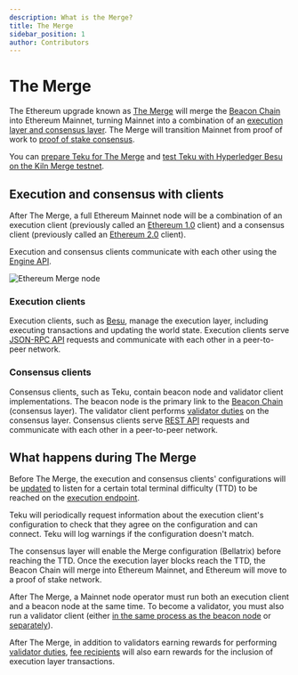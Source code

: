 ```yaml
---
description: What is the Merge?
title: The Merge
sidebar_position: 1
author: Contributors
---
```


# The Merge

The Ethereum upgrade known as [The Merge](https://ethereum.org/en/upgrades/merge/) will merge the
[Beacon Chain](https://ethereum.org/en/upgrades/beacon-chain/) into Ethereum Mainnet, turning Mainnet into a combination
of an [execution layer and consensus layer](#execution-and-consensus-clients).
The Merge will transition Mainnet from proof of work to [proof of stake consensus](Proof-of-Stake.md).

You can [prepare Teku for The Merge](../HowTo/Prepare-for-The-Merge.md) and
[test Teku with Hyperledger Besu on the Kiln Merge testnet](https://besu.hyperledger.org/en/stable/Tutorials/Merge-Testnet/).

## Execution and consensus with clients

After The Merge, a full Ethereum Mainnet node will be a combination of an execution client (previously called an
[Ethereum 1.0](https://blog.ethereum.org/2022/01/24/the-great-eth2-renaming/) client) and a consensus client (previously
called an [Ethereum 2.0](https://blog.ethereum.org/2022/01/24/the-great-eth2-renaming/) client).

Execution and consensus clients communicate with each other using the
[Engine API](https://besu.hyperledger.org/en/latest/HowTo/Interact/APIs/Engine-API/).

![Ethereum Merge node](../images/Execution-Consensus-Clients.png)

### Execution clients

Execution clients, such as [Besu](https://besu.hyperledger.org/en/stable/), manage the execution layer, including
executing transactions and updating the world state.
Execution clients serve [JSON-RPC API](https://besu.hyperledger.org/en/stable/Reference/API-Methods/) requests and
communicate with each other in a peer-to-peer network.

### Consensus clients

Consensus clients, such as Teku, contain beacon node and validator client implementations.
The beacon node is the primary link to the [Beacon Chain](https://ethereum.org/en/upgrades/beacon-chain/) (consensus layer).
The validator client performs [validator duties](Proof-of-Stake.md) on the consensus layer.
Consensus clients serve [REST API](../Reference/Rest_API/Rest.md) requests and communicate with each other in a
peer-to-peer network.

## What happens during The Merge

Before The Merge, the execution and consensus clients' configurations will be
[updated](../HowTo/Prepare-for-The-Merge.md#update-teku) to listen for a certain total terminal difficulty (TTD) to be
reached on the [execution endpoint](../Reference/CLI/CLI-Syntax.md#ee-endpoint).

Teku will periodically request information about the execution client's configuration to check that they agree on the
configuration and can connect.
Teku will log warnings if the configuration doesn't match.

The consensus layer will enable the Merge configuration (Bellatrix) before reaching the TTD.
Once the execution layer blocks reach the TTD, the Beacon Chain will merge into Ethereum Mainnet, and Ethereum will move
to a proof of stake network.

After The Merge, a Mainnet node operator must run both an execution client and a beacon node at the same time.
To become a validator, you must also run a validator client (either
[in the same process as the beacon node](../HowTo/Get-Started/Run-Teku.md#start-the-clients-in-a-single-process) or
[separately](../HowTo/Get-Started/Run-Teku.md#run-the-clients-separately)).

After The Merge, in addition to validators earning rewards for performing [validator duties](Proof-of-Stake.md),
[fee recipients](../HowTo/Prepare-for-The-Merge.md#fee-recipient) will also earn rewards for the inclusion of execution
layer transactions.
